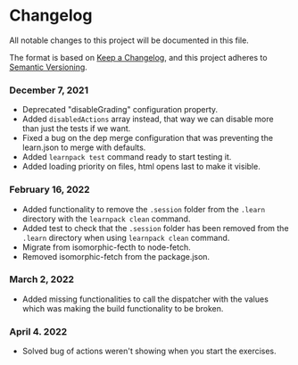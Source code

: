 # Changelog

All notable changes to this project will be documented in this file.

The format is based on [Keep a Changelog](https://keepachangelog.com/en/1.0.0/),
and this project adheres to [Semantic Versioning](https://semver.org/spec/v2.0.0.html).

### December 7, 2021

- Deprecated "disableGrading" configuration property.
- Added `disabledActions` array instead, that way we can disable more than just the tests if we want.
- Fixed a bug on the dep merge configuration that was preventing the learn.json to merge with defaults.
- Added `learnpack test` command ready to start testing it.
- Added loading priority on files, html opens last to make it visible.

### February 16, 2022

- Added functionality to remove the `.session` folder from the `.learn` directory with the `learnpack clean` command.
- Added test to check that the `.session` folder has been removed from the `.learn` directory when using `learnpack clean` command.
- Migrate from isomorphic-fecth to node-fetch.
- Removed isomorphic-fetch from the package.json.

### March 2, 2022

- Added missing functionalities to call the dispatcher with the values which was making the build functionality to be broken.

### April 4. 2022

- Solved bug of actions weren't showing when you start the exercises.

